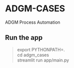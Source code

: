 # ADGM-CASES

ADGM Process Automation

## Run the app
<!-- for fixing import issues -->
> export PYTHONPATH=.  
> cd adgm_cases  
> streamlit run app/main.py  
